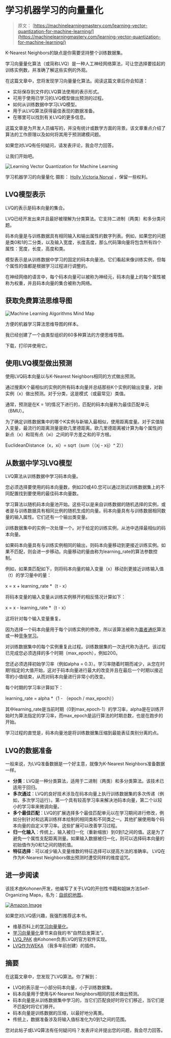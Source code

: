 # 学习机器学习的向量量化

> 原文： [https://machinelearningmastery.com/learning-vector-quantization-for-machine-learning/](https://machinelearningmastery.com/learning-vector-quantization-for-machine-learning/)

K-Nearest Neighbors的缺点是你需要坚持整个训练数据集。

学习向量量化算法（或简称LVQ）是一种人工神经网络算法，可让您选择要挂起的训练实例数，并准确了解这些实例的外观。

在这篇文章中，您将发现学习向量量化算法。阅读这篇文章后你会知道：

*   实际保存到文件的LVQ算法使用的表示形式。
*   可用于使用已学习的LVQ模型做出预测的过程。
*   如何从训练数据中学习LVQ模型。
*   用于从LVQ算法获得最佳表现的数据准备。
*   在哪里可以找到有关LVQ的更多信息。

这篇文章是为开发人员编写的，并没有统计或数学方面的背景。该文章重点介绍了算法的工作原理以及如何将其用于预测建模问题。

如果您对LVQ有任何疑问，请发表评论，我会尽力回答。

让我们开始吧。

![Learning Vector Quantization for Machine Learning](img/128726af4ffca05f1009aa49f39525e8.jpg)

学习机器学习的向量量化
摄影： [Holly Victoria Norval](https://www.flickr.com/photos/hollystar47/20282213340) ，保留一些权利。

## LVQ模型表示

LVQ的表示是码本向量的集合。

LVQ已经开发出来并且最好被理解为分类算法。它支持二进制（两类）和多分类问题。

码本向量是与训练数据具有相同输入和输出属性的数字列表。例如，如果您的问题是类0和1的二分类，以及输入宽度，长度高度，那么代码簿向量将包含所有四个属性：宽度，长度，高度和类。

模型表示是从训练数据中学习的固定的码本向量池。它们看起来像训练实例，但每个属性的值都是根据学习过程进行调整的。

在神经网络的语言中，每个码本向量可以被称为神经元，码本向量上的每个属性被称为权重，并且码本向量的集合被称为网络。

## 获取免费算法思维导图

![Machine Learning Algorithms Mind Map](img/2ce1275c2a1cac30a9f4eea6edd42d61.jpg)

方便的机器学习算法思维导图的样本。

我已经创建了一个由类型组织的60多种算法的方便思维导图。

下载，打印并使用它。

## 使用LVQ模型做出预测

使用LVQ码本向量以与K-Nearest Neighbors相同的方式做出预测。

通过搜索K个最相似的实例的所有码本向量并总结那些K个实例的输出变量，对新实例（x）做出预测。对于分类，这是模式（或最常见）类值。

通常，预测是在K = 1的情况下进行的，匹配的码本向量称为最佳匹配单元（BMU）。

为了确定训练数据集中的哪个K实例与新输入最相似，使用距离度量。对于实值输入变量，最流行的距离测量是欧几里德距离。欧几里德距离被计算为每个属性j的新点（x）和现有点（xi）之间的平方差之和的平方根。

EuclideanDistance（x，xi）= sqrt（sum（（xj - xij）^ 2））

## 从数据中学习LVQ模型

LVQ算法从训练数据中学习码本向量。

您必须选择要使用的码本向量数，例如20或40.您可以通过测试训练数据集上的不同配置找到要使用的最佳码本向量数。

学习算法以随机码本向量池开始。这些可以是来自训练数据的随机选择的实例，或者是与训练数据具有相同比例的随机生成的向量。码本向量具有与训练数据相同数量的输入属性。它们还有一个输出类变量。

训练数据集中的实例一次处理一个。对于给定的训练实例，从池中选择最相似的码本向量。

如果码本向量具有与训练实例相同的输出，则码本向量移动到更接近训练实例。如果不匹配，则会进一步移动。向量移动的量由称为learning_rate的算法参数控制。

例如，如果类匹配如下，则将码本向量的输入变量（x）移动到更接近训练输入值（t）的学习量中的量：

x = x + learning_rate *（t - x）

将码本变量的输入变量从训练实例移开的相反情况计算如下：

x = x - learning_rate *（t - x）

这将针对每个输入变量重复。

因为选择一个码本向量用于每个训练实例的修改，所以该算法被称为[赢者通吃](https://en.wikipedia.org/wiki/Winner-take-all_(computing))算法或一种[竞争学习](https://en.wikipedia.org/wiki/Competitive_learning)。

对训练数据集中的每个实例重复此过程。训练数据集的一次迭代称为迭代。该过程已完成您必须选择的多个时期（max_epoch），例如200。

您还必须选择初始学习率（例如alpha = 0.3）。学习率随着时期而减少，从您在时期1指定的大值开始，这对于码本向量进行最大的改变并且在最后一个时期以接近零的小值结束，从而对码本向量进行非常小的改变。

每个时期的学习率计算如下：

learning_rate = alpha *（1 - （epoch / max_epoch））

其中learning_rate是当前时期（0到max_epoch-1）的学习率，alpha是在训练开始时为算法指定的学习率，而max_epoch是运行算法的时期总数，也是在跑步的开始。

学习过程的直觉是，码本向量池是将训练数据集压缩到最能表征类别分离的点。

## LVQ的数据准备

一般来说，为LVQ准备数据是一个好主意，就像为K-Nearest Neighbors准备数据一样。

*   **分类**：LVQ是一种分类算法，适用于二进制（两类）和多分类算法。该技术已适用于回归。
*   **多次通过**：LVQ的良好技术涉及在码本向量上执行训练数据集的多次传递（例如，多次学习运行）。第一个具有较高学习率来解决池码本向量，第二个以较小的学习率来微调向量。
*   **多个最佳匹配**：LVQ的扩展选择多个最佳匹配单元以在学习期间进行修改，例如分别针对和远离训练样本绘制的相同类和不同类之一。其他扩展使用每个码本向量的自定义学习率。这些扩展可以改善学习过程。
*   **归一化输入**：传统上，输入被归一化（重新缩放）到0到1之间的值。这是为了避免一个属性支配距离测量。如果输入数据被归一化，则可以选择码本向量的初始值作为0和1之间的随机值。
*   **特征选择**：可以减少输入变量维数的特征选择可以提高方法的准确率。 LVQ在作为K-Nearest Neighbors做出预测时遭受同样的维度诅咒。

## 进一步阅读

该技术由Kohonen开发，他编写了关于LVQ的开创性书籍和姐妹方法Self-Organizing Maps，名为：[自组织地图](http://www.amazon.com/dp/3540679219?tag=inspiredalgor-20)。

[![Amazon Image](img/741e0a605620af7a68b5e096dd05139b.jpg)](http://www.amazon.com/dp/3540679219?tag=inspiredalgor-20)

如果您对LVQ感兴趣，我强烈推荐这本书。

*   维基百科上的[学习向量量化](https://en.wikipedia.org/wiki/Learning_vector_quantization)。
*   [学习向量量化](http://www.cleveralgorithms.com/nature-inspired/neural/lvq.html)章节来自我的书“自然启发算法”。
*   [LVQ_PAK](http://www.cis.hut.fi/research/lvq_pak/) 由Kohonen负责LVQ的官方软件实现。
*   [LVQ作为WEKA](http://wekaclassalgos.sourceforge.net/) （我多年前创建）的插件。

## 摘要

在这篇文章中，您发现了LVQ算法。你了解到：

*   LVQ的表示是一小部分码本向量，小于训练数据集。
*   码本向量用于使用与K-Nearest Neighbors相同的技术做出预测。
*   码本向量是从训练数据集中学习的，当它们匹配良好时将它们移近，当它们是不匹配时将它们移开。
*   码本向量是训练数据的压缩，以最好地分离类。
*   传统上，数据准备涉及将输入值标准化为0到1之间的范围。

您对此帖子或LVQ算法有任何疑问吗？发表评论并提出您的问题，我会尽力回答。